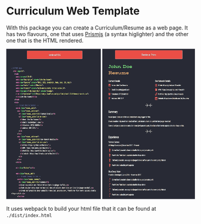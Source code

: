 # Curriculum Web Template

With this package you can create a Curriculum/Resume as a web page. It has two flavours, one that uses [Prismjs](https://prismjs.com/) (a syntax higlighter) and the other one that is the HTML rendered.

<img src="cv_prism.png" height="400px" width="50%"/>
<img src="cv_render.png" height="400px" width="49%"/>

It uses webpack to build your html file that it can be found at `./dist/index.html`
